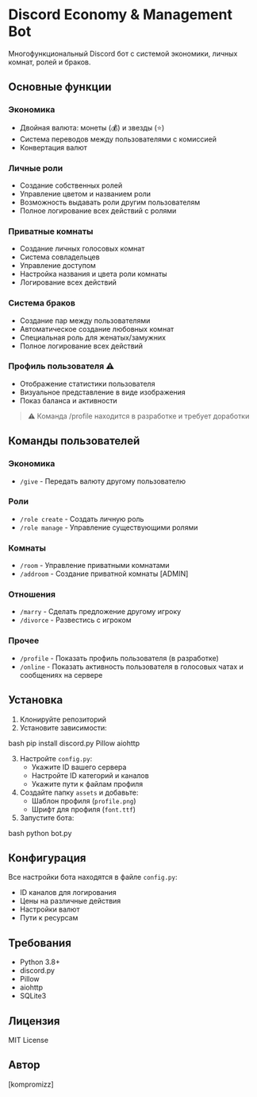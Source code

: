 # Discord Economy & Management Bot

Многофункциональный Discord бот с системой экономики, личных комнат, ролей и браков.

## Основные функции

### Экономика
- Двойная валюта: монеты (💰) и звезды (⭐)
- Система переводов между пользователями с комиссией
- Конвертация валют

### Личные роли
- Создание собственных ролей
- Управление цветом и названием роли
- Возможность выдавать роли другим пользователям
- Полное логирование всех действий с ролями

### Приватные комнаты
- Создание личных голосовых комнат
- Система совладельцев
- Управление доступом
- Настройка названия и цвета роли комнаты
- Логирование всех действий

### Система браков
- Создание пар между пользователями
- Автоматическое создание любовных комнат
- Специальная роль для женатых/замужних
- Полное логирование всех действий

### Профиль пользователя ⚠️
- Отображение статистики пользователя
- Визуальное представление в виде изображения
- Показ баланса и активности
> ⚠️ Команда /profile находится в разработке и требует доработки

## Команды пользователей

### Экономика
- `/give` - Передать валюту другому пользователю

### Роли
- `/role create` - Создать личную роль
- `/role manage` - Управление существующими ролями

### Комнаты
- `/room` - Управление приватными комнатами
- `/addroom` - Создание приватной комнаты [ADMIN]

### Отношения
- `/marry` - Сделать предложение другому игроку
- `/divorce` - Развестись с игроком

### Прочее
- `/profile` - Показать профиль пользователя (в разработке)
- `/online` - Показать активность пользователя в голосовых чатах и сообщениях на сервере

## Установка

1. Клонируйте репозиторий
2. Установите зависимости:

bash
pip install discord.py Pillow aiohttp


3. Настройте `config.py`:
   - Укажите ID вашего сервера
   - Настройте ID категорий и каналов
   - Укажите пути к файлам профиля
4. Создайте папку `assets` и добавьте:
   - Шаблон профиля (`profile.png`)
   - Шрифт для профиля (`font.ttf`)
5. Запустите бота:


bash
python bot.py



## Конфигурация

Все настройки бота находятся в файле `config.py`:
- ID каналов для логирования
- Цены на различные действия
- Настройки валют
- Пути к ресурсам

## Требования
- Python 3.8+
- discord.py
- Pillow
- aiohttp
- SQLite3

## Лицензия
MIT License

## Автор
[kompromizz]

